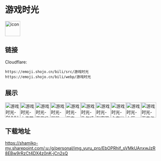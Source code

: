 # 游戏时光
<img src="https://emoji.shojo.cn/bili/src/游戏时光/icon.png" width="50" height="50" alt="icon">

## 链接
Cloudflare:
```
https://emoji.shojo.cn/bili/src/游戏时光
https://emoji.shojo.cn/bili/webp/游戏时光
```
## 展示
<img src="https://emoji.shojo.cn/bili/src/游戏时光/游戏时光-OHHHHH.png" width="50" height="50" alt="游戏时光-OHHHHH"><img src="https://emoji.shojo.cn/bili/src/游戏时光/游戏时光-大佬带我.png" width="50" height="50" alt="游戏时光-大佬带我"><img src="https://emoji.shojo.cn/bili/src/游戏时光/游戏时光-开黑吗.png" width="50" height="50" alt="游戏时光-开黑吗"><img src="https://emoji.shojo.cn/bili/src/游戏时光/游戏时光-哭哭.png" width="50" height="50" alt="游戏时光-哭哭"><img src="https://emoji.shojo.cn/bili/src/游戏时光/游戏时光-厉害.png" width="50" height="50" alt="游戏时光-厉害"><img src="https://emoji.shojo.cn/bili/src/游戏时光/游戏时光-欧气喷雾.png" width="50" height="50" alt="游戏时光-欧气喷雾"><img src="https://emoji.shojo.cn/bili/src/游戏时光/游戏时光-甜蜜双排.png" width="50" height="50" alt="游戏时光-甜蜜双排"><img src="https://emoji.shojo.cn/bili/src/游戏时光/游戏时光-心态崩了.png" width="50" height="50" alt="游戏时光-心态崩了"><img src="https://emoji.shojo.cn/bili/src/游戏时光/游戏时光-血压.png" width="50" height="50" alt="游戏时光-血压"><img src="https://emoji.shojo.cn/bili/src/游戏时光/游戏时光-再来亿把.png" width="50" height="50" alt="游戏时光-再来亿把">

## 下载地址

https://shamiko-my.sharepoint.com/:u:/g/personal/img_yuru_pro/EbOPRhif_sVMkUAnxwJzR8EBw9rRzCt4DX4z0nK-jCn2sQ